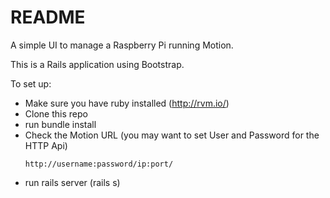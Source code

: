 # README

A simple UI to manage a Raspberry Pi running Motion.

This is a Rails application using Bootstrap.

To set up:

- Make sure you have ruby installed (http://rvm.io/)
- Clone this repo
- run bundle install
- Check the Motion URL (you may want to set User and Password for the HTTP Api)
  ```
  http://username:password/ip:port/
  ```
- run rails server (rails s)  
